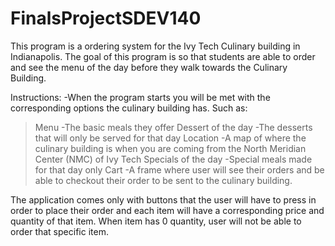 # FinalsProjectSDEV140

This program is a ordering system for the Ivy Tech Culinary building in Indianapolis. The goal of this program is so that students are able to order and see the menu of the day before they walk towards the Culinary Building.

Instructions:
-When the program starts you will be met with the corresponding options the culinary building has.
Such as: 
>Menu
-The basic meals they offer
>Dessert of the day
-The desserts that will only be served for that day
>Location
-A map of where the culinary building is when you are coming from the North Meridian Center (NMC) of Ivy Tech
>Specials of the day
-Special meals made for that day only
>Cart
-A frame where user will see their orders and be able to checkout their order to be sent to the culinary building.


The application comes only with buttons that the user will have to press in order to place their order and each item will have a corresponding price and quantity of that item.
When item has 0 quantity, user will not be able to order that specific item.
